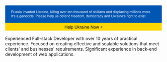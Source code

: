 [![Stand With Ukraine](https://raw.githubusercontent.com/vshymanskyy/StandWithUkraine/main/banner2-direct.svg)](https://supportukrainenow.org)

Experienced Full-stack Developer with over 10 years of practical experience. Focused on creating effective and scalable solutions that meet clients' and businesses' requirements. Significant experience in back-end development of web applications.
